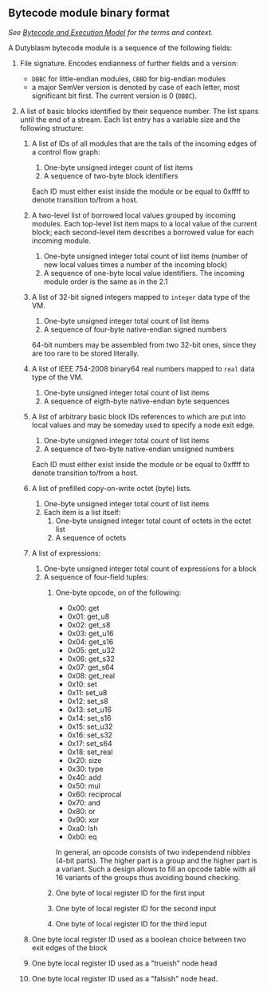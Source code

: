 ## Bytecode module binary format

*See [Bytecode and Execution Model](bytecode.md) for the terms and context.*

A Dutyblasm bytecode module is a sequence of the following fields:

1. File signature. Encodes endianness of further fields and a version:

   - `DBBC` for little-endian modules, `CBBD` for big-endian modules
   - a major SemVer version is denoted by case of each letter, most significant
     bit first. The current version is 0 (`DBBC`).

2. A list of basic blocks identified by their sequence number. The list spans
   until the end of a stream. Each list entry has a variable size and the
   following structure:
   1. A list of IDs of all modules that are the tails of the incoming edges of
      a control flow graph:

      1. One-byte unsigned integer count of list items
      2. A sequence of two-byte block identifiers

      Each ID must either exist inside the module or be equal to 0xffff to
      denote transition to/from a host.


   2. A two-level list of borrowed local values grouped by incoming modules.
      Each top-level list item maps to a local value of the current block;
      each second-level item describes a borrowed value for each incoming
      module.

      1. One-byte unsigned integer total count of list items (number of new
         local values times a number of the incoming block)
      2. A sequence of one-byte local value identifiers. The incoming module
         order is the same as in the 2.1

   3. A list of 32-bit signed integers mapped to `integer` data type of the VM.

      1. One-byte unsigned integer total count of list items
      2. A sequence of four-byte native-endian signed numbers

      64-bit numbers may be assembled from two 32-bit ones, since they are too
      rare to be stored literally.

   4. A list of IEEE 754-2008 binary64 real numbers mapped to `real` data type
     of the VM.

      1. One-byte unsigned integer total count of list items
      2. A sequence of eigth-byte native-endian byte sequences

   4. A list of arbitrary basic block IDs references to which are put into local
      values and may be someday used to specify a node exit edge.

      1. One-byte unsigned integer total count of list items
      2. A sequence of two-byte native-endian unsigned numbers

      Each ID must either exist inside the module or be equal to 0xffff to
      denote transition to/from a host.

   5. A list of prefilled copy-on-write octet (byte) lists.

      1. One-byte unsigned integer total count of list items
      2. Each item is a list itself:
         1. One-byte unsigned integer total count of octets in the octet list
         2. A sequence of octets

   6. A list of expressions:

      1. One-byte unsigned integer total count of expressions for a block
      2. A sequence of four-field tuples:
         1. One-byte opcode, on of the following:

            - 0x00: get
            - 0x01: get_u8
            - 0x02: get_s8
            - 0x03: get_u16
            - 0x04: get_s16
            - 0x05: get_u32
            - 0x06: get_s32
            - 0x07: get_s64
            - 0x08: get_real
            - 0x10: set
            - 0x11: set_u8
            - 0x12: set_s8
            - 0x13: set_u16
            - 0x14: set_s16
            - 0x15: set_u32
            - 0x16: set_s32
            - 0x17: set_s64
            - 0x18: set_real
            - 0x20: size
            - 0x30: type
            - 0x40: add
            - 0x50: mul
            - 0x60: reciprocal
            - 0x70: and
            - 0x80: or
            - 0x90: xor
            - 0xa0: lsh
            - 0xb0: eq

             In general, an opcode consists of two independend nibbles (4-bit
             parts). The higher part is a group and the higher part is a
             variant. Such a design allows to fill an opcode table with all 16
             variants of the groups thus avoiding bound checking.

         2. One byte of local register ID for the first input
         3. One byte of local register ID for the second input
         4. One byte of local register ID for the third input

   7. One byte local register ID used as a boolean choice between two exit edges
      of the block
   8. One byte local register ID used as a "trueish" node head
   9. One byte local register ID used as a "falsish" node head.
